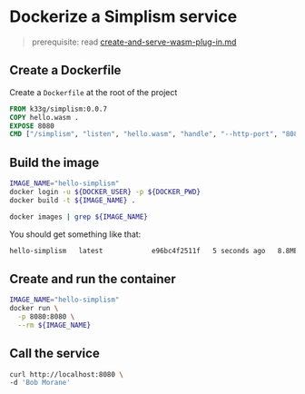 # Dockerize a Simplism service

> prerequisite: read [create-and-serve-wasm-plug-in.md](create-and-serve-wasm-plug-in.md)

## Create a Dockerfile

Create a `Dockerfile` at the root of the project
```Dockerfile
FROM k33g/simplism:0.0.7
COPY hello.wasm .
EXPOSE 8080
CMD ["/simplism", "listen", "hello.wasm", "handle", "--http-port", "8080", "--log-level", "info"]
```

## Build the image

```bash
IMAGE_NAME="hello-simplism"
docker login -u ${DOCKER_USER} -p ${DOCKER_PWD}
docker build -t ${IMAGE_NAME} . 

docker images | grep ${IMAGE_NAME}
```

You should get something like that:
```bash
hello-simplism   latest            e96bc4f2511f   5 seconds ago   8.8MB
```

## Create and run the container

```bash
IMAGE_NAME="hello-simplism"
docker run \
  -p 8080:8080 \
  --rm ${IMAGE_NAME}
```

## Call the service

```bash
curl http://localhost:8080 \
-d 'Bob Morane'
```
